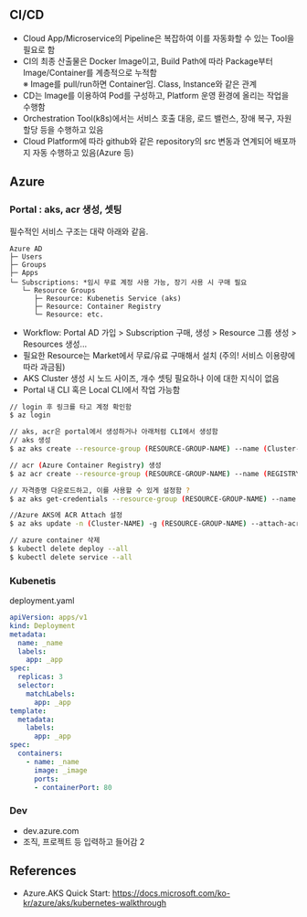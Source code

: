 
## CI/CD
- Cloud App/Microservice의 Pipeline은 복잡하여 이를 자동화할 수 있는 Tool을 필요로 함
- CI의 최종 산출물은 Docker Image이고, Build Path에 따라 Package부터 Image/Container를 계층적으로 누적함  
  ※ Image를 pull/run하면 Container임. Class, Instance와 같은 관계
- CD는 Image를 이용하여 Pod를 구성하고, Platform 운영 환경에 올리는 작업을 수행함
- Orchestration Tool(k8s)에서는 서비스 호출 대응, 로드 밸런스, 장애 복구, 자원 할당 등을 수행하고 있음
- Cloud Platform에 따라 github와 같은 repository의 src 변동과 연계되어 배포까지 자동 수행하고 있음(Azure 등)

## Azure
### Portal : aks, acr 생성, 셋팅
필수적인 서비스 구조는 대략 아래와 같음.  
```
Azure AD
├─ Users
├─ Groups
├─ Apps
└─ Subscriptions: *임시 무료 계정 사용 가능, 장기 사용 시 구매 필요
   └─ Resource Groups
      ├─ Resource: Kubenetis Service (aks)
      ├─ Resource: Container Registry
      └─ Resource: etc.
```
- Workflow: Portal AD 가입 > Subscription 구매, 생성 > Resource 그룹 생성 > Resources 생성...  
- 필요한 Resource는 Market에서 무료/유료 구매해서 설치 (주의! 서비스 이용량에 따라 과금됨)
- AKS Cluster 생성  시 노드 사이즈, 개수 셋팅 필요하나 이에 대한 지식이 없음
- Portal 내 CLI 혹은 Local CLI에서 작업 가능함

```bash
// login 후 링크를 타고 계정 확인함
$ az login

// aks, acr은 portal에서 생성하거나 아래처럼 CLI에서 생성함
// aks 생성
$ az aks create --resource-group (RESOURCE-GROUP-NAME) --name (Cluster-NAME) --node-count 2 --enable-addons monitoring --generate-ssh-keys

// acr (Azure Container Registry) 생성
$ az acr create --resource-group (RESOURCE-GROUP-NAME) --name (REGISTRY-NAME) --sku Basic

// 자격증명 다운로드하고, 이를 사용할 수 있게 설정함 ?
$ az aks get-credentials --resource-group (RESOURCE-GROUP-NAME) --name (Cluster-NAME)

//Azure AKS에 ACR Attach 설정
$ az aks update -n (Cluster-NAME) -g (RESOURCE-GROUP-NAME) --attach-acr (REGISTRY-NAME)

// azure container 삭제
$ kubectl delete deploy --all
$ kubectl delete service --all

```
### Kubenetis
deployment.yaml
```yaml
apiVersion: apps/v1
kind: Deployment
metadata:
  name: _name
  labels:
    app: _app
spec:
  replicas: 3
  selector:
    matchLabels:
      app: _app
template:
  metadata:
    labels:
      app: _app
spec:
  containers: 
    - name: _name
      image: _image
      ports: 
      - containerPort: 80
```


### Dev
- dev.azure.com
- 조직, 프로젝트 등 입력하고 들어감
2


## References
- Azure.AKS Quick Start: https://docs.microsoft.com/ko-kr/azure/aks/kubernetes-walkthrough
